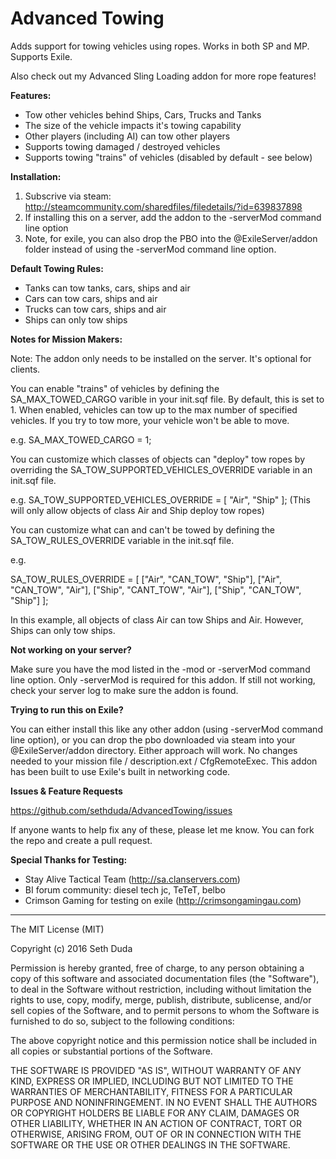 # Advanced Towing

Adds support for towing vehicles using ropes. Works in both SP and MP. Supports Exile.

Also check out my Advanced Sling Loading addon for more rope features! 

**Features:**

- Tow other vehicles behind Ships, Cars, Trucks and Tanks 
- The size of the vehicle impacts it's towing capability 
- Other players (including AI) can tow other players 
- Supports towing damaged / destroyed vehicles 
- Supports towing "trains" of vehicles (disabled by default - see below) 

**Installation:**

1. Subscrive via steam: http://steamcommunity.com/sharedfiles/filedetails/?id=639837898
2. If installing this on a server, add the addon to the -serverMod command line option
3. Note, for exile, you can also drop the PBO into the @ExileServer/addon folder instead of using the -serverMod command line option.


**Default Towing Rules:**

- Tanks can tow tanks, cars, ships and air 
- Cars can tow cars, ships and air 
- Trucks can tow cars, ships and air 
- Ships can only tow ships 

**Notes for Mission Makers:**

Note: The addon only needs to be installed on the server. It's optional for clients. 

You can enable "trains" of vehicles by defining the SA_MAX_TOWED_CARGO varible in your init.sqf file. By default, this is set to 1. When enabled, vehicles can tow up to the max number of specified vehicles. If you try to tow more, your vehicle won't be able to move. 

e.g. SA_MAX_TOWED_CARGO = 1; 

You can customize which classes of objects can "deploy" tow ropes by overriding the SA_TOW_SUPPORTED_VEHICLES_OVERRIDE variable in an init.sqf file. 

e.g. SA_TOW_SUPPORTED_VEHICLES_OVERRIDE = [ "Air", "Ship" ]; (This will only allow objects of class Air and Ship deploy tow ropes) 

You can customize what can and can't be towed by defining the SA_TOW_RULES_OVERRIDE variable in the init.sqf file. 

e.g. 

SA_TOW_RULES_OVERRIDE = 
[ ["Air", "CAN_TOW", "Ship"], 
["Air", "CAN_TOW", "Air"], 
["Ship", "CANT_TOW", "Air"], 
["Ship", "CAN_TOW", "Ship"] 
]; 

In this example, all objects of class Air can tow Ships and Air. However, Ships can only tow ships. 

**Not working on your server?**

Make sure you have the mod listed in the -mod or -serverMod command line option. Only -serverMod is required for this addon. If still not working, check your server log to make sure the addon is found. 

**Trying to run this on Exile?**

You can either install this like any other addon (using -serverMod command line option), or you can drop the pbo downloaded via steam into your @ExileServer/addon directory. Either approach will work. No changes needed to your mission file / description.ext / CfgRemoteExec. This addon has been built to use Exile's built in networking code. 

**Issues & Feature Requests**

https://github.com/sethduda/AdvancedTowing/issues 

If anyone wants to help fix any of these, please let me know. You can fork the repo and create a pull request. 

**Special Thanks for Testing:**

- Stay Alive Tactical Team (http://sa.clanservers.com) 
- BI forum community: diesel tech jc, TeTeT, belbo 
- Crimson Gaming for testing on exile (http://crimsongamingau.com)


---

The MIT License (MIT)

Copyright (c) 2016 Seth Duda

Permission is hereby granted, free of charge, to any person obtaining a copy of this software and associated documentation files (the "Software"), to deal in the Software without restriction, including without limitation the rights to use, copy, modify, merge, publish, distribute, sublicense, and/or sell copies of the Software, and to permit persons to whom the Software is furnished to do so, subject to the following conditions:

The above copyright notice and this permission notice shall be included in all copies or substantial portions of the Software.

THE SOFTWARE IS PROVIDED "AS IS", WITHOUT WARRANTY OF ANY KIND, EXPRESS OR IMPLIED, INCLUDING BUT NOT LIMITED TO THE WARRANTIES OF MERCHANTABILITY, FITNESS FOR A PARTICULAR PURPOSE AND NONINFRINGEMENT. IN NO EVENT SHALL THE AUTHORS OR COPYRIGHT HOLDERS BE LIABLE FOR ANY CLAIM, DAMAGES OR OTHER LIABILITY, WHETHER IN AN ACTION OF CONTRACT, TORT OR OTHERWISE, ARISING FROM, OUT OF OR IN CONNECTION WITH THE SOFTWARE OR THE USE OR OTHER DEALINGS IN THE SOFTWARE.
